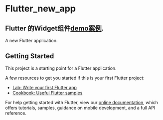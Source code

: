 # Flutter_new_app

## Flutter 的Widget组件[demo案例](https://github.com/pjqdyd/Flutter-demo/tree/master/Flutter%E7%BB%84%E4%BB%B6demo%E6%A1%88%E4%BE%8B).

A new Flutter application.

## Getting Started

This project is a starting point for a Flutter application.

A few resources to get you started if this is your first Flutter project:

- [Lab: Write your first Flutter app](https://flutter.dev/docs/get-started/codelab)
- [Cookbook: Useful Flutter samples](https://flutter.dev/docs/cookbook)

For help getting started with Flutter, view our 
[online documentation](https://flutter.dev/docs), which offers tutorials, 
samples, guidance on mobile development, and a full API reference.
